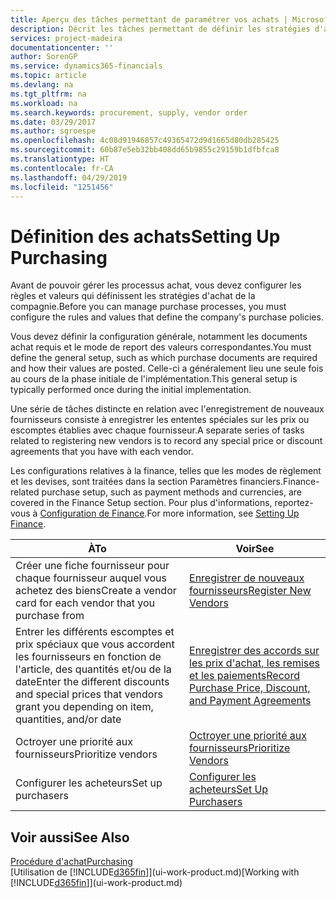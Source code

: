 ```yaml
---
title: Aperçu des tâches permettant de paramétrer vos achats | Microsoft Docs
description: Décrit les tâches permettant de définir les stratégies d'approvisionnement de votre compagnie et de déterminer vos processus d'achat.
services: project-madeira
documentationcenter: ''
author: SorenGP
ms.service: dynamics365-financials
ms.topic: article
ms.devlang: na
ms.tgt_pltfrm: na
ms.workload: na
ms.search.keywords: procurement, supply, vendor order
ms.date: 03/29/2017
ms.author: sgroespe
ms.openlocfilehash: 4c08d91946857c49365472d9d1665d80db285425
ms.sourcegitcommit: 60b87e5eb32bb408dd65b9855c29159b1dfbfca8
ms.translationtype: HT
ms.contentlocale: fr-CA
ms.lasthandoff: 04/29/2019
ms.locfileid: "1251456"
---
```

# <a name="setting-up-purchasing"></a><span data-ttu-id="2493d-103">Définition des achats</span><span class="sxs-lookup"><span data-stu-id="2493d-103">Setting Up Purchasing</span></span>
<span data-ttu-id="2493d-104">Avant de pouvoir gérer les processus achat, vous devez configurer les règles et valeurs qui définissent les stratégies d'achat de la compagnie.</span><span class="sxs-lookup"><span data-stu-id="2493d-104">Before you can manage purchase processes, you must configure the rules and values that define the company's purchase policies.</span></span>

<span data-ttu-id="2493d-105">Vous devez définir la configuration générale, notamment les documents achat requis et le mode de report des valeurs correspondantes.</span><span class="sxs-lookup"><span data-stu-id="2493d-105">You must define the general setup, such as which purchase documents are required and how their values are posted.</span></span> <span data-ttu-id="2493d-106">Celle-ci a généralement lieu une seule fois au cours de la phase initiale de l'implémentation.</span><span class="sxs-lookup"><span data-stu-id="2493d-106">This general setup is typically performed once during the initial implementation.</span></span>

<span data-ttu-id="2493d-107">Une série de tâches distincte en relation avec l'enregistrement de nouveaux fournisseurs consiste à enregistrer les ententes spéciales sur les prix ou escomptes établies avec chaque fournisseur.</span><span class="sxs-lookup"><span data-stu-id="2493d-107">A separate series of tasks related to registering new vendors is to record any special price or discount agreements that you have with each vendor.</span></span>

<span data-ttu-id="2493d-108">Les configurations relatives à la finance, telles que les modes de règlement et les devises, sont traitées dans la section Paramètres financiers.</span><span class="sxs-lookup"><span data-stu-id="2493d-108">Finance-related purchase setup, such as payment methods and currencies, are covered in the Finance Setup section.</span></span> <span data-ttu-id="2493d-109">Pour plus d'informations, reportez-vous à [Configuration de Finance](finance-setup-finance.md).</span><span class="sxs-lookup"><span data-stu-id="2493d-109">For more information, see [Setting Up Finance](finance-setup-finance.md).</span></span>

| <span data-ttu-id="2493d-110">À</span><span class="sxs-lookup"><span data-stu-id="2493d-110">To</span></span> | <span data-ttu-id="2493d-111">Voir</span><span class="sxs-lookup"><span data-stu-id="2493d-111">See</span></span> |
| --- | --- |
| <span data-ttu-id="2493d-112">Créer une fiche fournisseur pour chaque fournisseur auquel vous achetez des biens</span><span class="sxs-lookup"><span data-stu-id="2493d-112">Create a vendor card for each vendor that you purchase from</span></span>|[<span data-ttu-id="2493d-113">Enregistrer de nouveaux fournisseurs</span><span class="sxs-lookup"><span data-stu-id="2493d-113">Register New Vendors</span></span>](purchasing-how-register-new-vendors.md) |
| <span data-ttu-id="2493d-114">Entrer les différents escomptes et prix spéciaux que vous accordent les fournisseurs en fonction de l'article, des quantités et/ou de la date</span><span class="sxs-lookup"><span data-stu-id="2493d-114">Enter the different discounts and special prices that vendors grant you depending on item, quantities, and/or date</span></span> |[<span data-ttu-id="2493d-115">Enregistrer des accords sur les prix d'achat, les remises et les paiements</span><span class="sxs-lookup"><span data-stu-id="2493d-115">Record Purchase Price, Discount, and Payment Agreements</span></span>](purchasing-how-record-purchase-price-discount-payment-agreements.md) |
| <span data-ttu-id="2493d-116">Octroyer une priorité aux fournisseurs</span><span class="sxs-lookup"><span data-stu-id="2493d-116">Prioritize vendors</span></span> |[<span data-ttu-id="2493d-117">Octroyer une priorité aux fournisseurs</span><span class="sxs-lookup"><span data-stu-id="2493d-117">Prioritize Vendors</span></span>](purchasing-how-prioritize-vendors.md) |
| <span data-ttu-id="2493d-118">Configurer les acheteurs</span><span class="sxs-lookup"><span data-stu-id="2493d-118">Set up purchasers</span></span> |[<span data-ttu-id="2493d-119">Configurer les acheteurs</span><span class="sxs-lookup"><span data-stu-id="2493d-119">Set Up Purchasers</span></span>](purchasing-how-setup-purchasers.md) |

## <a name="see-also"></a><span data-ttu-id="2493d-120">Voir aussi</span><span class="sxs-lookup"><span data-stu-id="2493d-120">See Also</span></span>
[<span data-ttu-id="2493d-121">Procédure d'achat</span><span class="sxs-lookup"><span data-stu-id="2493d-121">Purchasing</span></span>](purchasing-manage-purchasing.md)  
<span data-ttu-id="2493d-122">[Utilisation de [!INCLUDE[d365fin](includes/d365fin_md.md)]](ui-work-product.md)</span><span class="sxs-lookup"><span data-stu-id="2493d-122">[Working with [!INCLUDE[d365fin](includes/d365fin_md.md)]](ui-work-product.md)</span></span>
